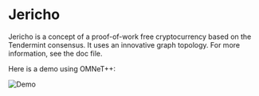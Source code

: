 # Jericho

Jericho is a concept of a proof-of-work free cryptocurrency based on the Tendermint consensus. It uses an innovative graph topology.
For more information, see the doc file.

Here is a demo using OMNeT++:

![Demo](doc/jericho.gif)
